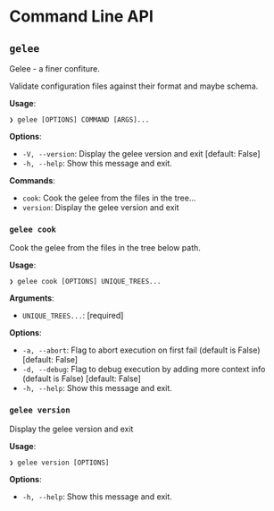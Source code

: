 # Command Line API

## `gelee`

Gelee - a finer confiture.

Validate configuration files against their format and maybe schema.

**Usage**:

```console
❯ gelee [OPTIONS] COMMAND [ARGS]...
```

**Options**:

* `-V, --version`: Display the gelee version and exit  [default: False]
* `-h, --help`: Show this message and exit.

**Commands**:

* `cook`: Cook the gelee from the files in the tree...
* `version`: Display the gelee version and exit

### `gelee cook`

Cook the gelee from the files in the tree below path.

**Usage**:

```console
❯ gelee cook [OPTIONS] UNIQUE_TREES...
```

**Arguments**:

* `UNIQUE_TREES...`: [required]

**Options**:

* `-a, --abort`: Flag to abort execution on first fail (default is False)  [default: False]
* `-d, --debug`: Flag to debug execution by adding more context info (default is False)  [default: False]
* `-h, --help`: Show this message and exit.

### `gelee version`

Display the gelee version and exit

**Usage**:

```console
❯ gelee version [OPTIONS]
```

**Options**:

* `-h, --help`: Show this message and exit.

